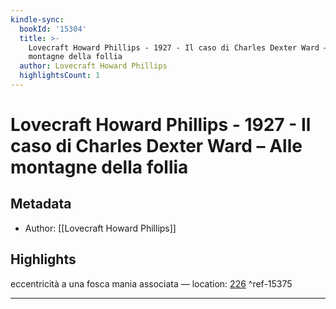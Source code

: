 ```yaml
---
kindle-sync:
  bookId: '15304'
  title: >-
    Lovecraft Howard Phillips - 1927 - Il caso di Charles Dexter Ward – Alle
    montagne della follia
  author: Lovecraft Howard Phillips
  highlightsCount: 1
---
```

# Lovecraft Howard Phillips - 1927 - Il caso di Charles Dexter Ward – Alle montagne della follia
## Metadata
* Author: [[Lovecraft Howard Phillips]]

## Highlights
eccentricità a una fosca mania associata — location: [226]() ^ref-15375

---
